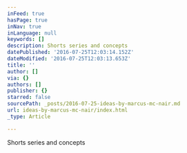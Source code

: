 ```yaml
---
inFeed: true
hasPage: true
inNav: true
inLanguage: null
keywords: []
description: Shorts series and concepts
datePublished: '2016-07-25T12:03:14.152Z'
dateModified: '2016-07-25T12:03:13.653Z'
title: ''
author: []
via: {}
authors: []
publisher: {}
starred: false
sourcePath: _posts/2016-07-25-ideas-by-marcus-mc-nair.md
url: ideas-by-marcus-mc-nair/index.html
_type: Article

---
```

Shorts series and concepts